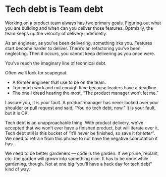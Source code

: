 # Tech debt is Team debt

Working on a product team always has two primary goals. Figuring out what you
are building and when can you deliver those features. Optmially, the team keeps
up the velocity of delivery indefinetly.

As an engineer, as you've been delivering, something irks you. Features start
become harder to deliver. There’s an refactoring you’ve been neglecting. Then it
occurs, you cannot keep delivering as you once were.

You’ve reach the imaginary line of technical debt.

Often we’ll look for scapegoat.

- A former engineer that use to be on the team.
- Too much work and not enough time because leaders have a deadline
- The one I dread hearing the most, “The product manager won’t let me.”

I assure you, it is your fault. A product manager has never looked over your
shoulder or pull request and said, “You do tech debt, now.” It is your fault,
but it is OK.

Tech debt is an unapproachable thing. With product delivery, we've accepted that
we won’t ever have a finished product, but will iterate over it. Tech debt still
is this bucket of “it’ll never be finished, so save it for _later_”. We need to
refrain from this phrase to not have the negative connotation it has.

We need to be better gardeners — code is the garden. If we prune, replant, etc.
the garden will grown into something nice. It has to be done while gardening,
though. Not at one big “you’ll have a hack day for tech debt” kind of way.
